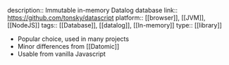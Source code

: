 description:: Immutable in-memory Datalog database
link:: https://github.com/tonsky/datascript
platform:: [[browser]], [[JVM]], [[NodeJS]]
tags:: [[Database]], [[datalog]], [[In-memory]] 
type:: [[library]]

- Popular choice, used in many projects
- Minor differences from [[Datomic]]
- Usable from vanilla Javascript
